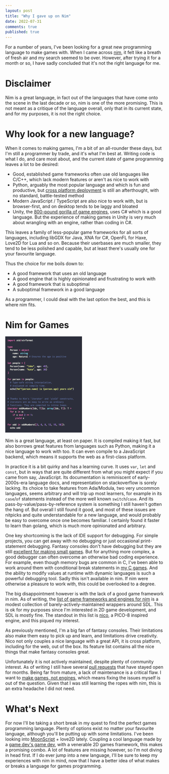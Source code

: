 ```yaml
---
layout: post
title: "Why I gave up on Nim"
date: 2022-07-31
comments: true
published: true
---
```


For a number of years, I've been looking for a great new programming language to make games with. When I came across [nim](https://nim-lang.org), it felt like a breath of fresh air and my search seemed to be over. However, after trying it for a month or so, I have sadly concluded that it's not the right language for me.

# Disclaimer

Nim is a great language, in fact out of the languages that have come onto the scene in the last decade or so, nim is one of the more promising. This is not meant as a critique of the language overall, only that in its current state, and for my purposes, it is not the right choice.

<!--more-->

# Why look for a new language?

When it comes to making games, I'm a bit of an all-rounder these days, but I'm still a programmer by trade, and it's what I'm best at. Writing code is what I do, and care most about, and the current state of game programming leaves a lot to be desired:

- Good, established game frameworks often use old languages like C/C++, which lack modern features or aren't as nice to work with
- Python, arguably the most popular language and which is fun and productive, but [cross platform deployment](https://packaging.python.org/en/latest/overview/#bringing-your-own-python-executable) is still an afterthought, with no standard, battle-tested method
- Modern JavaScript / TypeScript are also nice to work with, but is browser-first, and on desktop tends to be laggy and bloated
- Unity, the [800-pound gorilla of game engines](https://www.gamedeveloper.com/business/game-engines-on-steam-the-definitive-breakdown), uses C# which is a good language. But the experience of making games in Unity is very much about wrangling with an engine, rather than coding in C#.

This leaves a family of less-popular game frameworks for all sorts of languages, including libGDX for Java, XNA for C#, OpenFL for Haxe, Love2D for Lua and so on. Because their userbases are much smaller, they tend to be less polished and capable, but at least there's usually one for your favourite language.

Thus the choice for me boils down to:

- A good framework that uses an old language
- A good engine that is highly opinionated and frustrating to work with
- A good framework that is suboptimal
- A suboptimal framework in a good language

As a programmer, I could deal with the last option the best, and this is where nim fits.

# Nim for Games

![nim](https://raw.githubusercontent.com/cxong/cxong.github.io/master/_posts/nim.png)

Nim is a great language, at least on paper. It is compiled making it fast, but also borrows great features from languages such as Python, making it a nice language to work with too. It can even compile to a JavaScript backend, which means it supports the web as a first-class platform.

In practice it is a bit quirky and has a learning curve. It uses `var`, `let` and `const`, but in ways that are quite different from what you might expect if you came from say, JavaScript. Its documentation is reminiscent of early-2000s-era language docs, and representation on stackoverflow is sorely lacking. Its choice to take features from Ada/Modula, two very uncommon languages, seems arbitrary and will trip up most learners, for example in its `case`/`of` statements instead of the more well known `switch`/`case`. And its pass-by-value/pass-by-reference system is something I still haven't gotten the hang of. But overall I still found it good, and most of these issues are nitpicks and quite understandable for a new language, and would probably be easy to overcome once one becomes familiar. I certainly found it faster to learn than golang, which is much more opinionated and arbitrary.

One key shortcoming is the lack of IDE support for debugging. For simple projects, you can get away with no debugging or just occasional print-statement debugging. Fantasy consoles don't have debugging but they are still [excellent for making small games](http://cxong.github.io/2020/06/fantasy-consoles-for-jams). But for anything more complex, a good debugger can often overcome an otherwise bad coding experience. For example, even though memory bugs are common in C, I've been able to work around them with conditional break statements in [my C games](https://github.com/cxong/cdogs-sdl). And the ability to modify values at runtime with dynamic languages is such a powerful debugging tool. Sadly this isn't available in nim. If nim were otherwise a pleasure to work with, this could be overlooked to a degree.

The big disappointment however is with the lack of a good game framework in nim. As of writing, the [list of game frameworks and engines for nim](https://github.com/ringabout/awesome-nim#game-frameworks) is a modest collection of barely-actively-maintained wrappers around SDL. This is ok for my purposes since I'm interested in 2D game development, and SDL is mostly fine. The standout in this list is [nico](https://github.com/ftsf/nico), a PICO-8 inspired engine, and this piqued my interest.

As previously mentioned, I'm a big fan of fantasy consoles. Their limitations also make them easy to pick up and learn, and limitations drive creativity. Nico not only couples a nice language with a great API, it is cross platform, including for the web, out of the box. Its feature list contains all the nice things that make fantasy consoles great.

Unfortunately it is not actively maintained, despite plenty of community interest. As of writing I still have several [pull requests](https://github.com/ftsf/nico/pulls) that have stayed open for months. Being far from mature, a lack of maintenance is a critical flaw. I want to [make games, not engines](https://seanmiddleditch.github.io/makes-games-not-engines-to-learn-engines/), which means fixing the issues myself is out of the question. Given that I was still learning the ropes with nim, this is an extra headache I did not need.

# What's Next

For now I'll be taking a short break in my quest to find the perfect games programming language. Plenty of options exist no matter your favourite language, although you'll be putting up with some limitations. I've been looking into [MoonScript](https://moonscript.org) + love2D lately. Coupling a cool language made by a [game dev's game dev](https://leafo.net), with a venerable 2D games framework, this makes a promising combo. A lot of features are missing however, so I'm not diving in head first. If I do ever jump into a new language, I'll be sure to keep my experiences with nim in mind, now that I have a better idea of what makes or breaks a language for games programming.
